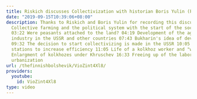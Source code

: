 ```yaml
---
title: Riskich discusses Collectivization with historian Boris Yulin (PART 1)
date: "2019-09-15T10:39:06+08:00"
description: Thanks to Riskich and Boris Yulin for recording this discussion 00:43
  Collective farming and the political system with the start of the socialist rule
  03:22 Were peasants attached to the land? 04:19 Development of the agricultural
  industry in the USSR and other countries 07:43 Bukharin's idea of developing agriculture
  09:32 The decision to start collectivizing is made in the USSR 10:05 Machine-and-tractor
  stations to increase efficiency 11:05 Life of a kolkhoz worker and "workdays" 13:45
  Enlargment of kolkhozes under Khruschev 16:33 Freeing up of the labor force and
  urbanization
url: /thefinnishbolshevik/VioZint4Xl8/
providers:
  youtube:
    id: VioZint4Xl8
type: video
---
```

